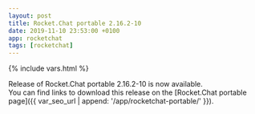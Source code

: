 ```yaml
---
layout: post
title: Rocket.Chat portable 2.16.2-10
date: 2019-11-10 23:53:00 +0100
app: rocketchat
tags: [rocketchat]
---
```

{% include vars.html %}

Release of Rocket.Chat portable 2.16.2-10 is now available.<br />
You can find links to download this release on the [Rocket.Chat portable page]({{ var_seo_url | append: '/app/rocketchat-portable/' }}).